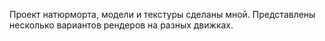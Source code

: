 Проект натюрморта, модели и текстуры сделаны мной. Представлены несколько вариантов рендеров на разных движках.

